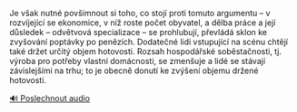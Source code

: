 
Je však nutné povšimnout si toho, co stojí proti tomuto argumentu – v rozvíjející se ekonomice, v níž roste počet obyvatel, a dělba práce a její důsledek – odvětvová specializace – se prohlubují, převládá sklon ke zvyšování poptávky po penězích. Dodatečné lidi vstupující na scénu chtějí také držet určitý objem hotovosti. Rozsah hospodářské soběstačnosti, tj. výroba pro potřeby vlastní domácnosti, se zmenšuje a lidé se stávají závislejšími na trhu; to je obecně donutí ke zvýšení objemu držené hotovosti.

[🔊 Poslechnout audio](/data/7-paragraphs/audio/chapter_78/para_011-Je-vak-nutn-povimnout-si-toho-co-stoj-proti-t.mp3)

